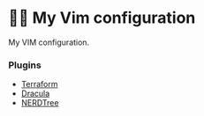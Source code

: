 # :technologist: My Vim configuration

My VIM configuration.

### Plugins

- [Terraform](https://github.com/hashivim/vim-terraform)
- [Dracula](https://draculatheme.com/vim)
- [NERDTree](https://github.com/preservim/nerdtree)


